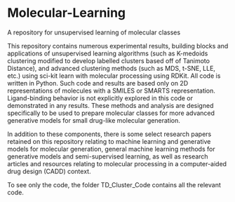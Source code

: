 # Molecular-Learning
A repository for unsupervised learning of molecular classes

This repository contains numerous experimental results, building blocks and applications of unsupervised learning algorithms (such as K-medoids clustering modified to develop labelled clusters based off of Tanimoto Distance), and advanced clustering methods (such as MDS, t-SNE, LLE, etc.) using sci-kit learn with molecular processing using RDKit. All code is written in Python. Such code and results are based only on 2D representations of molecules with a SMILES or SMARTS representation. Ligand-binding behavior is not explicitly explored in this code or demonstrated in any results. These methods and analysis are designed specifically to be used to prepare molecular classes for more advanced generative models for small drug-like molecular generation.

In addition to these components, there is some select research papers retained on this repository relating to machine learning and generative models for molecular generation, general machine learning methods for generative models and semi-supervised learning, as well as research articles and resources relating to molecular processing in a computer-aided drug design (CADD) context. 

To see only the code, the folder TD_Cluster_Code contains all the relevant code.
